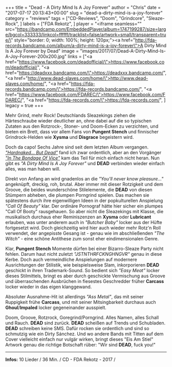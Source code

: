 +++
title = "Dead - A Dirty Mind Is A Joy Forever"
author = "Chris"
date = "2017-07-17 20:13:43+00:00"
slug = "dead-a-dirty-mind-is-a-joy-forever"
category = "reviews"
tags = ["CD-Reviews", "Doom", "Grindcore", "Sleaze-Rock", ]
labels = ["FDA Rekotz", ]
player = "<iframe seamless=\"\" src=\"https://bandcamp.com/EmbeddedPlayer/album=1747199287/size=large/bgcol=333333/linkcol=ffffff/tracklist=false/artwork=small/transparent=true/\" style=\"border: 0; width: 100%; height: 120px;\"><a href=\"http://fda-records.bandcamp.com/album/a-dirty-mind-is-a-joy-forever\">A Dirty Mind Is A Joy Forever by Dead</a></iframe>"
image = "images/2017/07/Dead-A-Dirty-Mind-Is-A-Joy-Forever-200x200.jpg"
links = ["<a href=\"https://www.facebook.com/deadofficial/\">https://www.facebook.com/deadofficial/</a>", "<a href=\"https://deadxxx.bandcamp.com/\">https://deadxxx.bandcamp.com/</a>", "<a href=\"http://www.dead-slaves.com/home/\">http://www.dead-slaves.com/home/</a>", "<a href=\"https://fda-records.bandcamp.com/\">https://fda-records.bandcamp.com/</a>", "<a href=\"https://www.facebook.com/FDAREC/\">https://www.facebook.com/FDAREC/</a>", "<a href=\"https://fda-records.com/\">https://fda-records.com/</a>", ]
legacy = true
+++



Mehr Grind, mehr Rock! Deutschlands Sleazekings ziehen die Härteschraube wieder deutlicher an, ohne dabei auf die so typischen Zutaten aus den Rotzrock-, Stoner- und Doom-Ecken zu verzichten, und bieten ein Brett, dass vor allem Fans von **Pungent Stench** und finnischer Grindrock-Helden wie **Xysma** und **Disgrace** begeistern wird.

Doch da capo! Sechs Jahre sind seit dem letzten Album vergangen. <a href="https://necroslaughter.de/2011/12/dead-hardnaked-but-dead/">_"Hardnaked... But Dead"_</a> fand ich zwar ordentlich, aber an den Vorgänger <a href="https://necroslaughter.de/2009/06/dead-in-the-bondage-of-vice/">_"In The Bondage Of Vice"_</a> kam das Teil für mich einfach nicht heran. Nun gibt es _"A Dirty Mind Is A Joy Forever"_ und **DEAD** verbinden wieder einfach alles, was man haben will.

Direkt von Anfang an wird gnadenlos an die _"You'll never know pleasure..."_ angeknüpft, dreckig, roh, brutal. Aber immer mit dieser Rotzigkeit und dem Groove, die beides wunderschöne Stilelemente, die **DEAD** von diesen Stümpern abheben, die plumpen Porngrind spielen. Das machen sie spätestens durch ihre eigenwilligen Ideen in der popkulturellen Anspielung _"Call Of Beauty"_ klar. Der ordinäre Pornograf hätte hier sicher ein plumpes "Call Of Booty" rausgehauen. So aber nicht die Sleazekings mit Klasse, die musikalisch durchaus eher Reminiszenzen an **Xysma** oder **Lubricant** erlauben, was unter anderem auch in _"Butcher Baby"_ locker aus der Hüfte fortgesetzt wird.
Doch gleichzeitig wird hier auch wieder mehr Rotz'n Roll verwendet, der angepisste Gesang ist - genau wie im abschließenden _"The Witch"_ - eine schöne Antithese zum sonst eher eindimensionalen Genre.

Klar, **Pungent Stench** Momente dürfen bei einer Bizarro-Sleaze Party nicht fehlen. Darum haut nicht zuletzt _"JSTNTHRFCKNGHNGVR"_ genau in diese Kerbe. Doch auch vermeindliche Anspielungen auf modernere Ausrichtungen der Stilistik, wie beispielsweise Slam, inkorporieren **DEAD** geschickt in ihren Trademark-Sound. So bedient sich _"Easy Meat"_ locker dieses Stilmittels, bringt es aber durch geschickte Vermischung aus Groove und überraschenden Ausbrüchen in fiesestes Geschredder früher **Carcass** locker  wieder in das eigen klanggewand.

Absoluter Ausnahme-Hit ist allerdings _"Ass Metal"_, das mit seiner Ruppigkeit frühe **Carcass**, und mit seiner Mitsingbarkeit durchaus auch **Ghoul**/**Impaled** locker gegeneinander ausspielt.

Doom, Groove, Rotzrock, Goregrind/Porngrind. Alles Namen, alles Schall und Rauch. **DEAD** sind zurück. **DEAD** scheißen auf Trends und Schubladen. **DEAD** schreiben keine SMS. Dafür rocken sie ordentlich und sind so schmutzig wie ein Dirty Sánchez. Und wo andere Bands mit Titten auf dem Cover vielleicht einfach nur vulgär wirken, bringt dieses "Eis Am Stiel" Artwork genau die richtige Botschaft rüber: "Wir sind **DEAD**, fuck you!"





---
**Infos:**
10 Lieder / 36 Min. / 
CD - FDA Rekotz - 2017 / 
